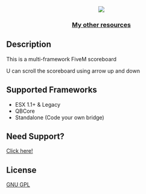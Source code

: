 <div align='center'><img src='https://i.imgur.com/2cpkTt9.png'/></div>
<div align='center'><h3><a href='https://k0ssek-scripts.tebex.io/'>My other resources</a></h3></div>

## Description
   
<p>This is a multi-framework FiveM scoreboard</p>
<p>U can scroll the scoreboard using arrow up and down</p>

## Supported Frameworks

- ESX 1.1+ & Legacy
- QBCore
- Standalone (Code your own bridge)

## Need Support?

<a href='https://discord.gg/eZN5ycvPVs'>Click here!</a>

## License

[GNU GPL](https://choosealicense.com/licenses/gpl-3.0/)